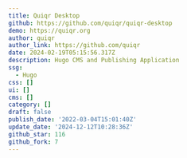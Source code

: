 ```yaml
---
title: Quiqr Desktop
github: https://github.com/quiqr/quiqr-desktop
demo: https://quiqr.org
author: quiqr
author_link: https://github.com/quiqr
date: 2024-02-19T05:15:56.317Z
description: Hugo CMS and Publishing Application
ssg:
  - Hugo
css: []
ui: []
cms: []
category: []
draft: false
publish_date: '2022-03-04T15:01:40Z'
update_date: '2024-12-12T10:28:36Z'
github_star: 116
github_fork: 7
---
```

